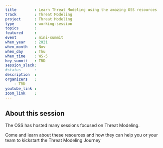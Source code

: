 ```yaml
---
title        : Learn Threat Modeling using the amazing OSS resources
track        : Threat Modeling
project      : Threat Modeling
type         : working-session
topics       :
featured     :
event        : mini-summit
when_year    : 2021
when_month   : Nov
when_day     : Thu
when_time    : WS-5
hey_summit   : TBD
session_slack:
#status      : 
description  :
organizers   :
    - TBD    
youtube_link : 
zoom_link    : 
---
```


## About this session
The OSS has hosted many sessions focused on Threat Modeling. 

Come and learn about these resources and how they can help you or your team to 
kickstart the Threat Modeling Journey